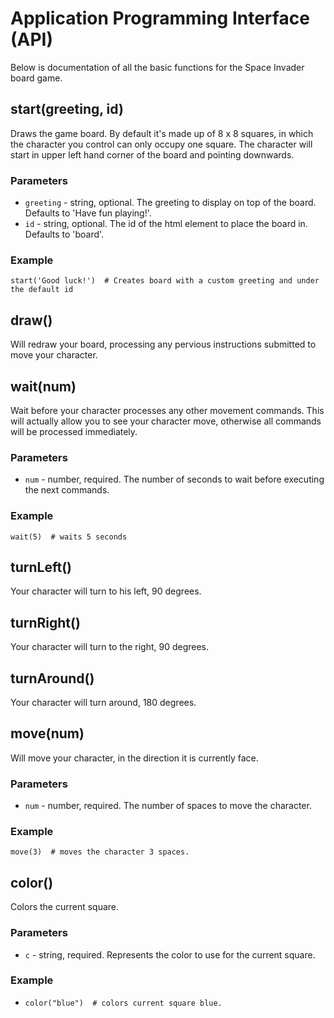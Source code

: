 # Application Programming Interface (API)

Below is documentation of all the basic functions for the Space Invader board game.

## start(greeting, id)
Draws the game board.  By default it's made up of 8 x 8 squares, in which the character you control can only occupy one square.  The character will start in upper left hand corner of the board and pointing downwards.

### Parameters

 * `greeting` - string, optional.  The greeting to display on top of the board. Defaults to 'Have fun playing!'.
 * `id` - string, optional.  The id of the html element to place the board in.  Defaults to 'board'.

### Example
`start('Good luck!')  # Creates board with a custom greeting and under the default id`

## draw()
Will redraw your board, processing any pervious instructions submitted to move your character.

## wait(num)
Wait before your character processes any other movement commands.  This will actually allow you to see your character move, otherwise all commands will be processed immediately.

### Parameters
* `num` - number, required.  The number of seconds to wait before executing the next commands.

### Example
`wait(5)  # waits 5 seconds`

## turnLeft()
Your character will turn to his left, 90 degrees.

## turnRight()
Your character will turn to the right, 90 degrees.

## turnAround()
Your character will turn around, 180 degrees.

## move(num)
Will move your character, in the direction it is currently face.

### Parameters

* `num` - number, required. The number of spaces to move the character.

### Example
`move(3)  # moves the character 3 spaces.`

## color()
Colors the current square.  

### Parameters
* `c` - string, required. Represents the color to use for the current square.

### Example
* `color("blue")  # colors current square blue.`

